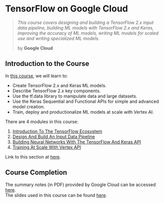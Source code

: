 # TensorFlow on Google Cloud

> *This course covers designing and building a TensorFlow 2.x input data pipeline, building ML models with TensorFlow 2.x and Keras, improving the accuracy of ML models, writing ML models for scaled use and writing specialized ML models.*
>
> by **Google Cloud**

## Introduction to the Course

In [this course](https://www.cloudskillsboost.google/course_templates/12), we will learn to:

* Create TensorFlow 2.x and Keras ML models.
* Describe TensorFlow 2.x key components.
* Use the tf.data library to manipulate data and large datasets.
* Use the Keras Sequential and Functional APIs for simple and advanced model creation.
* Train, deploy and productionalize ML models at scale with Vertex AI.

There are 4 modules in this course:

1. [Introduction To The TensorFlow Ecosystem](https://github.com/LimJY03/GoogleCloudSkillsBoost/blob/main/TensorFlow%20on%20Google%20Cloud/Module_01.md)
2. [Design And Build An Input Data Pipeline]()
3. [Building Neural Networks With The TensorFlow And Keras API]()
4. [Training At Scale With Vertex API]()

Link to this section at [here](https://youtu.be/rDxQ849LGGI).

## Course Completion

The summary notes (in PDF) provided by Google Cloud can be accessed [here](https://github.com/LimJY03/GoogleCloudSkillsBoost/blob/main/TensorFlow%20on%20Google%20Cloud/Course%20Summary%20Notes.pdf).
<br>The slides used in this course can be found [here](https://storage.googleapis.com/qwiklabs-website-us-east1-8d652bde11fb/jqqeewwlp79j44jvwqdy8n5g5x3n?GoogleAccessId=gke-cluster%40qwiklabs-website-prod.iam.gserviceaccount.com&Expires=1656295470&Signature=Td1k7gwLjG3N%2FqQgq8LvEa7YssSA1Pma2BPgTlkdT0qUmY%2BZcvmY4HkxUN7VtCT2BJAVlBmO7m3EGsys4ZlEa7FqfJlXUnZzj8khqnKA%2FxQVOL0Rii9d20eYKDleG4XogS8sJGD3BzQ1%2Bm9svBLeCAYauzCZZDEJghlsZJosKyB33Uf3Kc8FlodbMMd6EeJI0KUzxW96jd%2BCz1FosP%2Bt3kwQ8bNwaF7DN2ztOvMv6ThSSOHvKkxYjjpnZkh5AxqWCBgXuGTrhAlRgMAUT%2FrPfj306HuaEGwDar8pqxSSQcpjTG3xqbIahNEpuSWN37GnCCdHhb1aplJwaSSLi6TZQQ%3D%3D&response-content-disposition=inline%3B+filename%3D%22slides.pdf.en%22%3B+filename%2A%3DUTF-8%27%27slides.pdf.en&response-content-type=application%2Fpdf).